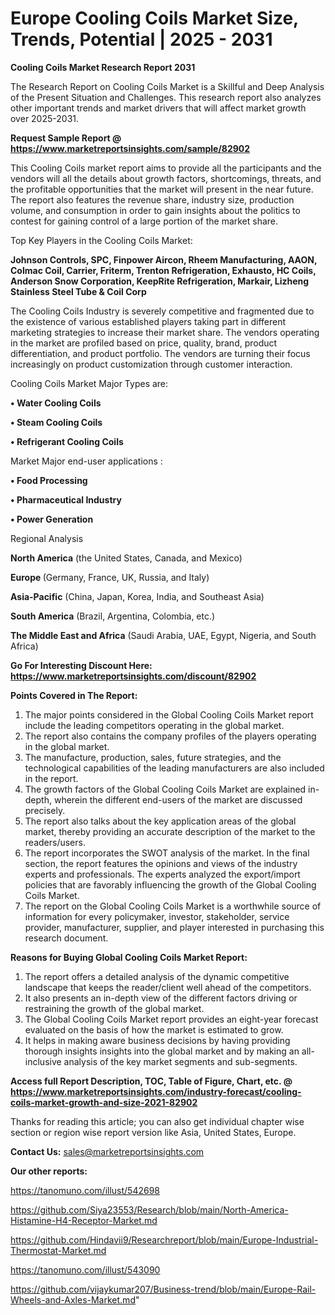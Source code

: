 # Europe Cooling Coils Market Size, Trends, Potential | 2025 - 2031

<strong>Cooling Coils Market Research Report 2031</strong>

The Research Report on Cooling Coils Market is a Skillful and Deep Analysis of the Present Situation and Challenges. This research report also analyzes other important trends and market drivers that will affect market growth over 2025-2031.

<strong>Request Sample Report @ <a href=https://www.marketreportsinsights.com/sample/82902>https://www.marketreportsinsights.com/sample/82902</a></strong>

This Cooling Coils market report aims to provide all the participants and the vendors will all the details about growth factors, shortcomings, threats, and the profitable opportunities that the market will present in the near future. The report also features the revenue share, industry size, production volume, and consumption in order to gain insights about the politics to contest for gaining control of a large portion of the market share.

Top Key Players in the Cooling Coils Market:

<strong>Johnson Controls, SPC, Finpower Aircon, Rheem Manufacturing, AAON, Colmac Coil, Carrier, Friterm, Trenton Refrigeration, Exhausto, HC Coils, Anderson Snow Corporation, KeepRite Refrigeration, Markair, Lizheng Stainless Steel Tube & Coil Corp</strong>

The Cooling Coils Industry is severely competitive and fragmented due to the existence of various established players taking part in different marketing strategies to increase their market share. The vendors operating in the market are profiled based on price, quality, brand, product differentiation, and product portfolio. The vendors are turning their focus increasingly on product customization through customer interaction.

Cooling Coils Market Major Types are:

<strong>• Water Cooling Coils

• Steam Cooling Coils

• Refrigerant Cooling Coils</strong>

Market Major end-user applications :

<strong>• Food Processing

• Pharmaceutical Industry

• Power Generation</strong>

Regional Analysis

</u><strong><b>North America</b></strong> (the United States, Canada, and Mexico)

<strong><b>Europe </b></strong>(Germany, France, UK, Russia, and Italy)

<strong><b>Asia-Pacific</b></strong> (China, Japan, Korea, India, and Southeast Asia)

<strong><b>South America</b></strong> (Brazil, Argentina, Colombia, etc.)

<strong><b>The Middle East and Africa</b></strong> (Saudi Arabia, UAE, Egypt, Nigeria, and South Africa)

<strong>Go For Interesting Discount Here: <a href=https://www.marketreportsinsights.com/discount/82902>https://www.marketreportsinsights.com/discount/82902</a></strong>

<strong>Points Covered in The Report:</strong>
<ol>
  <li>The major points considered in the Global Cooling Coils Market report include the leading competitors operating in the global market.</li>
  <li>The report also contains the company profiles of the players operating in the global market.</li>
  <li>The manufacture, production, sales, future strategies, and the technological capabilities of the leading manufacturers are also included in the report.</li>
  <li>The growth factors of the Global Cooling Coils Market are explained in-depth, wherein the different end-users of the market are discussed precisely.</li>
  <li>The report also talks about the key application areas of the global market, thereby providing an accurate description of the market to the readers/users.</li>
  <li>The report incorporates the SWOT analysis of the market. In the final section, the report features the opinions and views of the industry experts and professionals. The experts analyzed the export/import policies that are favorably influencing the growth of the Global Cooling Coils Market.</li>
  <li>The report on the Global Cooling Coils Market is a worthwhile source of information for every policymaker, investor, stakeholder, service provider, manufacturer, supplier, and player interested in purchasing this research document.</li>
</ol>
<strong>Reasons for Buying Global Cooling Coils Market Report:</strong>

<ol>
  <li>The report offers a detailed analysis of the dynamic competitive landscape that keeps the reader/client well ahead of the competitors.</li>
  <li>It also presents an in-depth view of the different factors driving or restraining the growth of the global market.</li>
  <li>The Global Cooling Coils Market report provides an eight-year forecast evaluated on the basis of how the market is estimated to grow.</li>
  <li>It helps in making aware business decisions by having providing thorough insights insights into the global market and by making an all-inclusive analysis of the key market segments and sub-segments.</li>
</ol>
<strong>Access full Report Description, TOC, Table of Figure, Chart, etc. @ <a href=https://www.marketreportsinsights.com/industry-forecast/cooling-coils-market-growth-and-size-2021-82902>https://www.marketreportsinsights.com/industry-forecast/cooling-coils-market-growth-and-size-2021-82902</a></strong>


Thanks for reading this article; you can also get individual chapter wise section or region wise report version like Asia, United States, Europe.

<strong>Contact Us:</strong>
sales@marketreportsinsights.com

<strong>Our other reports:</strong>

<a href=https://tanomuno.com/illust/542698>https://tanomuno.com/illust/542698</a>

<a href=https://github.com/Siya23553/Research/blob/main/North-America-Histamine-H4-Receptor-Market.md>https://github.com/Siya23553/Research/blob/main/North-America-Histamine-H4-Receptor-Market.md</a>

<a href=https://github.com/Hindavii9/Researchreport/blob/main/Europe-Industrial-Thermostat-Market.md>https://github.com/Hindavii9/Researchreport/blob/main/Europe-Industrial-Thermostat-Market.md</a>

<a href=https://tanomuno.com/illust/543090>https://tanomuno.com/illust/543090</a>

<a href=https://github.com/vijaykumar207/Business-trend/blob/main/Europe-Rail-Wheels-and-Axles-Market.md>https://github.com/vijaykumar207/Business-trend/blob/main/Europe-Rail-Wheels-and-Axles-Market.md</a>"
